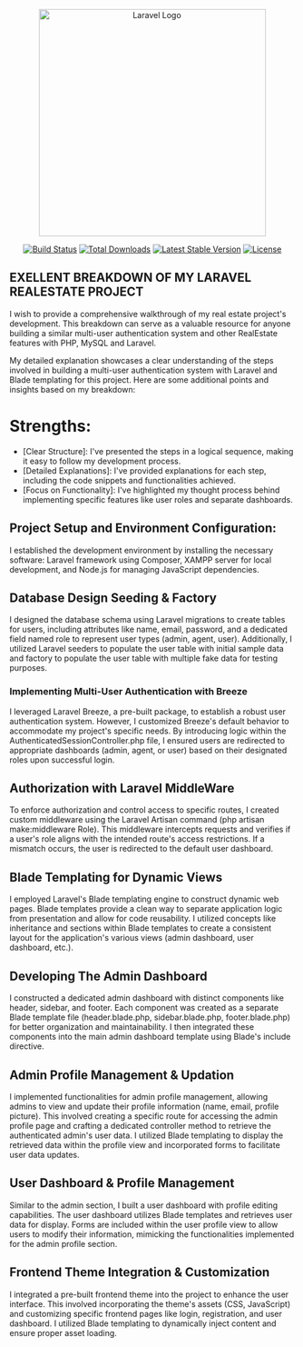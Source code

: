 <p align="center"><a href="https://laravel.com" target="_blank"><img src="https://raw.githubusercontent.com/laravel/art/master/logo-lockup/5%20SVG/2%20CMYK/1%20Full%20Color/laravel-logolockup-cmyk-red.svg" width="400" alt="Laravel Logo"></a></p>

<p align="center">
<a href="https://github.com/laravel/framework/actions"><img src="https://github.com/laravel/framework/workflows/tests/badge.svg" alt="Build Status"></a>
<a href="https://packagist.org/packages/laravel/framework"><img src="https://img.shields.io/packagist/dt/laravel/framework" alt="Total Downloads"></a>
<a href="https://packagist.org/packages/laravel/framework"><img src="https://img.shields.io/packagist/v/laravel/framework" alt="Latest Stable Version"></a>
<a href="https://packagist.org/packages/laravel/framework"><img src="https://img.shields.io/packagist/l/laravel/framework" alt="License"></a>
</p>

## EXELLENT BREAKDOWN OF MY LARAVEL REALESTATE PROJECT

I wish to provide a comprehensive walkthrough of my real estate project's development.  This breakdown can serve as a valuable resource for anyone building a similar multi-user authentication system and other RealEstate features with PHP, MySQL and Laravel.

My detailed explanation showcases a clear understanding of the steps involved in building a multi-user authentication system with Laravel and Blade templating for this project. Here are some additional points and insights based on my breakdown:

# Strengths:

- [Clear Structure]: I've presented the steps in a logical sequence, making it easy to follow my development process.
- [Detailed Explanations]: I've provided explanations for each step, including the code snippets and functionalities achieved.
- [Focus on Functionality]: I've highlighted my thought process behind implementing specific features like user roles and separate dashboards.


## Project Setup and Environment Configuration:

I established the development environment by installing the necessary software: Laravel framework using Composer, XAMPP server for local development, and Node.js for managing JavaScript dependencies.


## Database Design Seeding & Factory

I designed the database schema using Laravel migrations to create tables for users, including attributes like name, email, password, and a dedicated field named role to represent user types (admin, agent, user). Additionally, I utilized Laravel seeders to populate the user table with initial sample data and factory to populate the user table with multiple fake data for testing purposes.

### Implementing Multi-User Authentication with Breeze

I leveraged Laravel Breeze, a pre-built package, to establish a robust user authentication system. However, I customized Breeze's default behavior to accommodate my project's specific needs. By introducing logic within the AuthenticatedSessionController.php file, I ensured users are redirected to appropriate dashboards (admin, agent, or user) based on their designated roles upon successful login.


## Authorization with Laravel MiddleWare

To enforce authorization and control access to specific routes, I created custom middleware using the Laravel Artisan command (php artisan make:middleware Role). This middleware intercepts requests and verifies if a user's role aligns with the intended route's access restrictions. If a mismatch occurs, the user is redirected to the default user dashboard.

## Blade Templating for Dynamic Views

I employed Laravel's Blade templating engine to construct dynamic web pages. Blade templates provide a clean way to separate application logic from presentation and allow for code reusability. I utilized concepts like inheritance and sections within Blade templates to create a consistent layout for the application's various views (admin dashboard, user dashboard, etc.).

## Developing The Admin Dashboard

I constructed a dedicated admin dashboard with distinct components like header, sidebar, and footer. Each component was created as a separate Blade template file (header.blade.php, sidebar.blade.php, footer.blade.php) for better organization and maintainability. I then integrated these components into the main admin dashboard template using Blade's include directive.

## Admin Profile Management & Updation

I implemented functionalities for admin profile management, allowing admins to view and update their profile information (name, email, profile picture). This involved creating a specific route for accessing the admin profile page and crafting a dedicated controller method to retrieve the authenticated admin's user data. I utilized Blade templating to display the retrieved data within the profile view and incorporated forms to facilitate user data updates.

## User Dashboard & Profile Management

Similar to the admin section, I built a user dashboard with profile editing capabilities. The user dashboard utilizes Blade templates and retrieves user data for display. Forms are included within the user profile view to allow users to modify their information, mimicking the functionalities implemented for the admin profile section.

## Frontend Theme Integration & Customization

I integrated a pre-built frontend theme into the project to enhance the user interface. This involved incorporating the theme's assets (CSS, JavaScript) and customizing specific frontend pages like login, registration, and user dashboard. I utilized Blade templating to dynamically inject content and ensure proper asset loading.